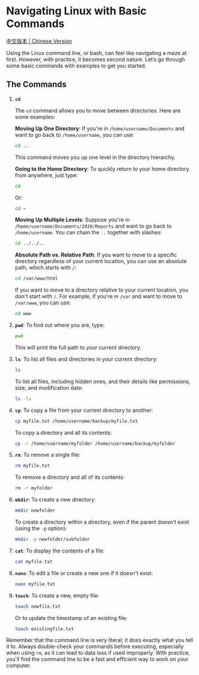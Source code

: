 # Navigating Linux with Basic Commands

[中文版本 | Chinese Version](./README-CN.md)

Using the Linux command line, or bash, can feel like navigating a maze at first. However, with practice, it becomes second nature. Let’s go through some basic commands with examples to get you started.

## The Commands

1. **`cd`**

    The `cd` command allows you to move between directories. Here are some examples:

    **Moving Up One Directory**:
    If you're in `/home/username/Documents` and want to go back to `/home/username`, you can use:

    ```bash
    cd ..
    ```

    This command moves you up one level in the directory hierarchy.

    **Going to the Home Directory**:
    To quickly return to your home directory from anywhere, just type:

    ```bash
    cd
    ```

    Or:

    ```bash
    cd ~
    ```

    **Moving Up Multiple Levels**:
    Suppose you're in `/home/username/Documents/2020/Reports` and want to go back to `/home/username`. You can chain the `..` together with slashes:

    ```bash
    cd ../../..
    ```

    **Absolute Path vs. Relative Path**:
    If you want to move to a specific directory regardless of your current location, you can use an absolute path, which starts with `/`:

    ```bash
    cd /var/www/html
    ```

    If you want to move to a directory relative to your current location, you don't start with `/`. For example, if you're in `/var` and want to move to `/var/www`, you can use:

    ```bash
    cd www
    ```

2. **`pwd`**:
   To find out where you are, type:

   ```bash
   pwd
   ```

   This will print the full path to your current directory.

3. **`ls`**:
   To list all files and directories in your current directory:

   ```bash
   ls
   ```

   To list all files, including hidden ones, and their details like permissions, size, and modification date:

   ```bash
   ls -la
   ```

4. **`cp`**:
   To copy a file from your current directory to another:

   ```bash
   cp myfile.txt /home/username/backup/myfile.txt
   ```

   To copy a directory and all its contents:

   ```bash
   cp -r /home/username/myfolder /home/username/backup/myfolder
   ```

5. **`rm`**:
   To remove a single file:

   ```bash
   rm myfile.txt
   ```

   To remove a directory and all of its contents:

   ```bash
   rm -r myfolder
   ```

6. **`mkdir`**:
   To create a new directory:

   ```bash
   mkdir newfolder
   ```

   To create a directory within a directory, even if the parent doesn't exist (using the `-p` option):

   ```bash
   mkdir -p newfolder/subfolder
   ```

7. **`cat`**:
   To display the contents of a file:

   ```bash
   cat myfile.txt
   ```

8. **`nano`**:
   To edit a file or create a new one if it doesn't exist:

   ```bash
   nano myfile.txt
   ```

9. **`touch`**:
   To create a new, empty file:

   ```bash
   touch newfile.txt
   ```

   Or to update the timestamp of an existing file:

   ```bash
   touch existingfile.txt
   ```

Remember that the command line is very literal; it does exactly what you tell it to. Always double-check your commands before executing, especially when using `rm`, as it can lead to data loss if used improperly. With practice, you'll find the command line to be a fast and efficient way to work on your computer.
